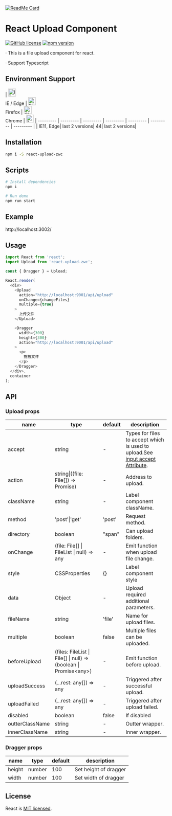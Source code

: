 [![ReadMe Card](https://github-readme-stats.vercel.app/api/pin/?username=weichaozhan&repo=ReactUploadZWC&theme=onedark)](https://github.com/anuraghazra/github-readme-stats)

# React Upload Component
[![GitHub license](https://img.shields.io/badge/license-MIT-blue.svg)](https://github.com/weichaozhan/ReactUploadZWC/blob/master/LICENSE) [![npm version](https://img.shields.io/npm/v/react-upload-zwc.svg?style=flat)](https://www.npmjs.com/package/react-upload-zwc)

&middot; This is a file upload component for react.

&middot; Support Typescript

## Environment Support

| [<img src="https://raw.githubusercontent.com/alrra/browser-logos/master/src/edge/edge_48x48.png" alt="IE / Edge" width="24px" height="24px" />](http://godban.github.io/browsers-support-badges/)<br/>IE / Edge | [<img src="https://raw.githubusercontent.com/alrra/browser-logos/master/src/firefox/firefox_48x48.png" alt="Firefox" width="24px" height="24px" />](http://godban.github.io/browsers-support-badges/)<br/>Firefox | [<img src="https://raw.githubusercontent.com/alrra/browser-logos/master/src/chrome/chrome_48x48.png" alt="Chrome" width="24px" height="24px" />](http://godban.github.io/browsers-support-badges/)<br/>Chrome | [<img src="https://raw.githubusercontent.com/alrra/browser-logos/master/src/safari/safari_48x48.png" alt="Safari" width="24px" height="24px" />](http://godban.github.io/browsers-support-badges/)
| --------- | --------- | --------- | --------- | --------- | --------- | --------- |
| IE11, Edge| last 2 versions| 44| last 2 versions|

## Installation

```bash
npm i -S react-upload-zwc
```

## Scripts

```bash
# Install dependencies
npm i

# Run demo
npm run start
```

## Example

http://localhost:3002/

## Usage

```js
import React from 'react';
import Upload from 'react-upload-zwc';

const { Dragger } = Upload;

React.render(
  <div>
    <Upload
      action="http://localhost:9001/api/upload"
      onChange={changeFiles}
      multiple={true}
    >
      上传文件
    </Upload>

    <Dragger
      width={300}
      height={300}
      action="http://localhost:9001/api/upload"
    >
      <p>
        拖拽文件
      </p>
    </Dragger>
  </div>,
  container
);
```

## API

### Upload props

|name|type|default| description|
|-----|---|--------|----|
|accept | string | - | Types for files to accept which is used to upload.See [input accept Attribute](https://developer.mozilla.org/en-US/docs/Web/HTML/Element/input/file#accept). |
|action | string&#124;((file: File[]) => Promise) | - | Address to upload. |
|className | string | - | Label component className. |
|method | 'post'&#124;'get' | 'post' | Request method. |
|directory | boolean | "span"| Can upload folders. |
|onChange | (file: File[] &#124; FileList &#124; null) => any | - | Emit function when upload file change. |
|style | CSSProperties | {} | Label component style |
|data | Object | - | Upload required additional parameters. |
|fileName | string | 'file' | Name for upload files. |
|multiple | boolean | false | Multiple files can be uploaded. |
|beforeUpload | (files: FileList &#124; File[] &#124; null) => (boolean &#124; Promise&lt;any&gt;) | - | Emit function before upload. |
|uploadSuccess | (...rest: any[]) => any | - | Triggered after successful upload. |
|uploadFailed | (...rest: any[]) => any | - | Triggered after upload failed. |
|disabled| boolean | false | If disabled |
|outterClassName | string | - | Outter wrapper. |
|innerClassName | string | - | Inner wrapper. |

### Dragger props

|name|type|default| description|
|-----|---|--------|----|
|height | number | 100 | Set height of dragger |
|width | number | 100 | Set width of dragger |

## License

React is [MIT licensed](./LICENSE).
